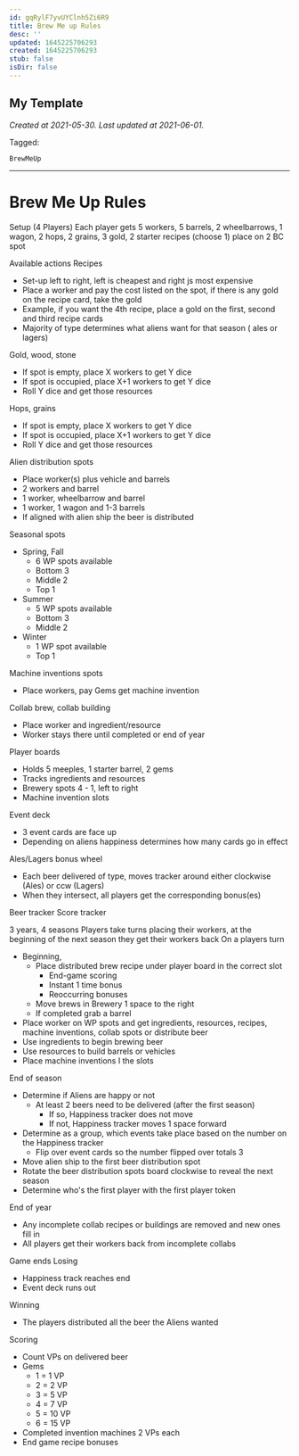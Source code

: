 ```yaml
---
id: gqRylF7yvUYClnh5Zi6R9
title: Brew Me up Rules
desc: ''
updated: 1645225706293
created: 1645225706293
stub: false
isDir: false
---
```

My Template
---

_Created at 2021-05-30._
_Last updated at 2021-06-01._



Tagged: 
```
BrewMeUp
```


---

# Brew Me Up Rules


Setup (4 Players)
Each player gets 5 workers, 5 barrels, 2 wheelbarrows, 1 wagon, 2 hops, 2 grains, 3 gold, 2 starter recipes (choose 1) place on 2 BC spot

Available actions
Recipes

*   Set-up left to right, left is cheapest and right js most expensive
*   Place a worker and pay the cost listed on the spot, if there is any gold on the recipe card, take the gold
*   Example, if you want the 4th recipe, place a gold on the first, second and third recipe cards
*   Majority of type determines what aliens want for that season ( ales or lagers)

Gold, wood, stone

*   If spot is empty, place X workers to get Y dice
*   If spot is occupied, place X+1 workers to get Y dice
*   Roll Y dice and get those resources

Hops, grains

*   If spot is empty, place X workers to get Y dice
*   If spot is occupied, place X+1 workers to get Y dice
*   Roll Y dice and get those resources

Alien distribution spots

*   Place worker(s) plus vehicle and barrels
*   2 workers and barrel
*   1 worker, wheelbarrow and barrel
*   1 worker, 1 wagon and 1-3 barrels
*   If aligned with alien ship the beer is distributed

Seasonal spots

*   Spring, Fall
    *   6 WP spots available
    *   Bottom 3
    *   Middle 2
    *   Top 1
*   Summer
    *   5 WP spots available
    *   Bottom 3
    *   Middle 2
*   Winter
    *   1 WP spot available
    *   Top 1

Machine inventions spots

*   Place workers, pay Gems get machine invention

Collab brew, collab building

*   Place worker and ingredient/resource
*   Worker stays there until completed or end of year

Player boards

*   Holds 5 meeples, 1 starter barrel, 2 gems
*   Tracks ingredients and resources
*   Brewery spots 4 - 1, left to right
*   Machine invention slots

Event deck

*   3 event cards are face up
*   Depending on aliens happiness determines how many cards go in effect

Ales/Lagers bonus wheel

*   Each beer delivered of type, moves tracker around either clockwise (Ales) or ccw (Lagers)
*   When they intersect, all players get the corresponding bonus(es)

Beer tracker
Score tracker

3 years, 4 seasons
Players take turns placing their workers, at the beginning of the next season they get their workers back
On a players turn

*   Beginning,
    *   Place distributed brew recipe under player board in the correct slot
        *   End-game scoring
        *   Instant 1 time bonus
        *   Reoccurring bonuses
    *   Move brews in Brewery 1 space to the right
    *   If completed grab a barrel
*   Place worker on WP spots and get ingredients, resources, recipes, machine inventions, collab spots or distribute beer
*   Use ingredients to begin brewing beer
*   Use resources to build barrels or vehicles
*   Place machine inventions I the slots

End of season

*   Determine if Aliens are happy or not
    *   At least 2 beers need to be delivered (after the first season)
        *   If so, Happiness tracker does not move
        *   If not, Happiness tracker moves 1 space forward
*   Determine as a group, which events take place based on the number on the Happiness tracker
    *   Flip over event cards so the number flipped over totals 3
*   Move alien ship to the first beer distribution spot
*   Rotate the beer distribution spots board clockwise to reveal the next season
*   Determine who's the first player with the first player token

End of year

*   Any incomplete collab recipes or buildings are removed and new ones fill in
*   All players get their workers back from incomplete collabs

Game ends
Losing

*   Happiness track reaches end
*   Event deck runs out

Winning

*   The players distributed all the beer the Aliens wanted

Scoring

*   Count VPs on delivered beer
*   Gems
    *   1 = 1 VP
    *   2 = 2 VP
    *   3 = 5 VP
    *   4 = 7 VP
    *   5 = 10 VP
    *   6 = 15 VP
*   Completed invention machines 2 VPs each
*   End game recipe bonuses

